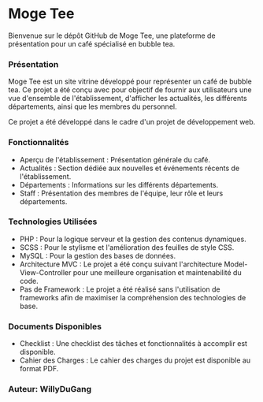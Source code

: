 # Moge Tee
Bienvenue sur le dépôt GitHub de Moge Tee, une plateforme de présentation pour un café spécialisé en bubble tea.
### Présentation
Moge Tee est un site vitrine développé pour représenter un café de bubble tea. Ce projet a été conçu avec pour objectif de fournir aux utilisateurs une vue d'ensemble de l'établissement, d'afficher les actualités, les différents départements, ainsi que les membres du personnel. 

Ce projet a été développé dans le cadre d'un projet de développement web.

### Fonctionnalités
-  Aperçu de l'établissement : Présentation générale du café.
- Actualités : Section dédiée aux nouvelles et événements récents de l'établissement.
- Départements : Informations sur les différents départements.
- Staff : Présentation des membres de l'équipe, leur rôle et leurs départements.
 
### Technologies Utilisées
- PHP : Pour la logique serveur et la gestion des contenus dynamiques.
- SCSS : Pour le stylisme et l'amélioration des feuilles de style CSS.
- MySQL : Pour la gestion des bases de données.
- Architecture MVC : Le projet a été conçu suivant l'architecture Model-View-Controller pour une meilleure organisation et maintenabilité du code.
- Pas de Framework : Le projet a été réalisé sans l'utilisation de frameworks afin de maximiser la compréhension des technologies de base.

### Documents Disponibles
- Checklist : Une checklist des tâches et fonctionnalités à accomplir est disponible.
- Cahier des Charges : Le cahier des charges du projet est disponible au format PDF.

### Auteur: WillyDuGang
